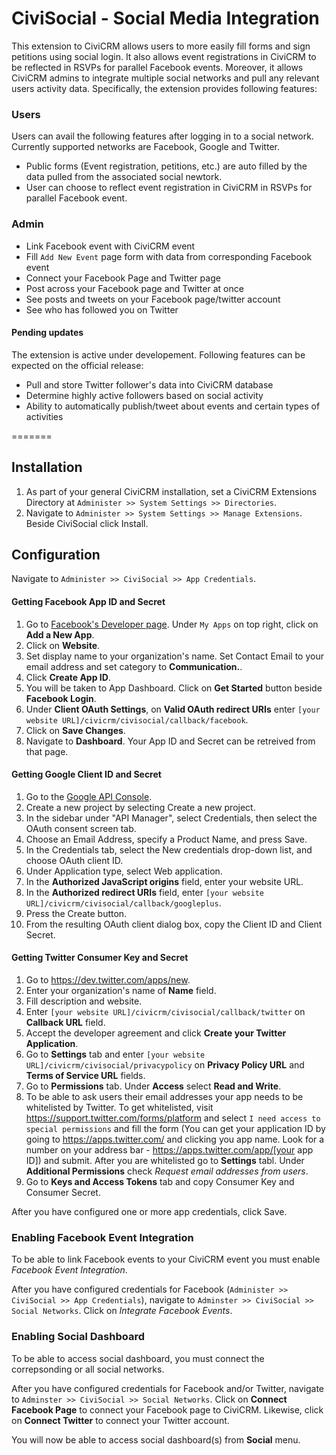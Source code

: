# CiviSocial - Social Media Integration

This extension to CiviCRM allows users to more easily fill forms and sign petitions using social login. It also allows event registrations in CiviCRM to be reflected in RSVPs for parallel Facebook events. Moreover, it allows CiviCRM admins to integrate multiple social networks and pull any relevant users activity data. Specifically, the extension provides following features:

### Users
Users can avail the following features after logging in to a social network. Currently supported networks are Facebook, Google and Twitter.

 - Public forms (Event registration, petitions, etc.) are auto filled by the data pulled from the associated social newtork.
 - User can choose to reflect event registration in CiviCRM in RSVPs for parallel Facebook event.

### Admin

 - Link Facebook event with CiviCRM event
 - Fill `Add New Event` page form with data from corresponding Facebook event
 - Connect your Facebook Page and Twitter page
 - Post across your Facebook page and Twitter at once
 - See posts and tweets on your Facebook page/twitter account
 - See who has followed you on Twitter

#### Pending updates
The extension is active under developement. Following features can be expected on the official release:

- Pull and store Twitter follower's data into CiviCRM database
- Determine highly active followers based on social activity
- Ability to automatically publish/tweet about events and certain types of activities

=======

## Installation
1. As part of your general CiviCRM installation, set a CiviCRM Extensions Directory at `Administer >> System Settings >> Directories`.
2. Navigate to `Administer >> System Settings >> Manage Extensions`. Beside CiviSocial click Install.

## Configuration
Navigate to `Administer >> CiviSocial >> App Credentials`.

#### Getting Facebook App ID and Secret
1. Go to [Facebook's Developer page](https://developers.facebook.com/apps). Under `My Apps` on top right,  click on **Add a New App**.
2. Click on **Website**.
3. Set display name to your organization's name. Set Contact Email to your email address and set category to **Communication.**.
4. Click **Create App ID**.
5. You will be taken to App Dashboard. Click on **Get Started** button beside **Facebook Login**.
6. Under **Client OAuth Settings**, on **Valid OAuth redirect URIs** enter `[your website URL]/civicrm/civisocial/callback/facebook`.
7. Click on **Save Changes**.
8. Navigate to **Dashboard**. Your App ID and Secret can be retreived from that page.

#### Getting Google Client ID and Secret
1. Go to the [Google API Console](https://console.developers.google.com/project/_/apiui/apis/library).
2. Create a new project by selecting Create a new project.
3. In the sidebar under "API Manager", select Credentials, then select the OAuth consent screen tab.
4. Choose an Email Address, specify a Product Name, and press Save.
5. In the Credentials tab, select the New credentials drop-down list, and choose OAuth client ID.
6. Under Application type, select Web application.
7. In the **Authorized JavaScript origins** field, enter your website URL.
8. In the **Authorized redirect URIs** field, enter `[your website URL]/civicrm/civisocial/callback/googleplus`.
9. Press the Create button.
10. From the resulting OAuth client dialog box, copy the Client ID and Client Secret.

#### Getting Twitter Consumer Key and Secret
1. Go to https://dev.twitter.com/apps/new.
2. Enter your organization's name of **Name** field.
3. Fill description and website.
4. Enter `[your website URL]/civicrm/civisocial/callback/twitter` on **Callback URL** field.
5. Accept the developer agreement and click **Create your Twitter Application**.
6. Go to **Settings** tab and enter `[your website URL]/civicrm/civisocial/privacypolicy` on **Privacy Policy URL** and **Terms of Service URL** fields.
7. Go to **Permissions** tab. Under **Access** select **Read and Write**. 
8. To be able to ask users their email addresses your app needs to be whitelisted by Twitter. To get whitelisted, visit https://support.twitter.com/forms/platform and select `I need access to special permissions` and fill the form (You can get your application ID by going to https://apps.twitter.com/ and clicking you app name. Look for a number on your address bar - https://apps.twitter.com/app/[your app ID]) and submit. After you are whitelisted go to **Settings** tabl. Under **Additional Permissions** check *Request email addresses from users*.
8. Go to **Keys and Access Tokens** tab and copy Consumer Key and Consumer Secret.
  
After you have configured one or more app credentials, click Save.

### Enabling Facebook Event Integration
To be able to link Facebook events to your CiviCRM event you must enable *Facebook Event Integration*.

After you have configured credentials for Facebook (`Administer >> CiviSocial >> App Credentials`), navigate to `Adminster >> CiviSocial >> Social Networks`. Click on *Integrate Facebook Events*.

### Enabling Social Dashboard
To be able to access social dashboard, you must connect the correpsonding or all social networks.

After you have configured credentials for Facebook and/or Twitter, navigate to `Adminster >> CiviSocial >> Social Networks`. Click on **Connect Facebook Page** to connect your Facebook page to CiviCRM. Likewise, click on **Connect Twitter** to connect your Twitter account.

You will now be able to access social dashboard(s) from **Social** menu.
